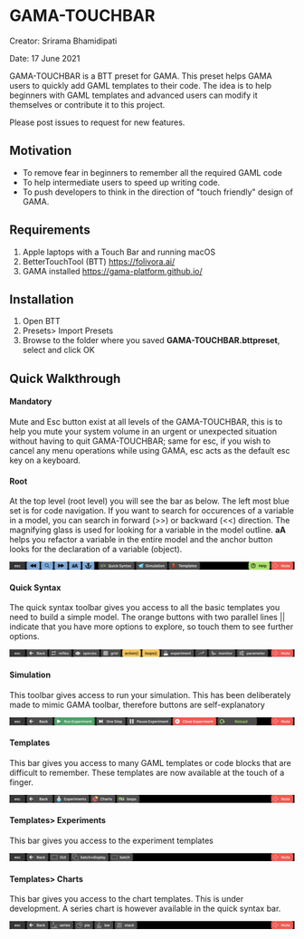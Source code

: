 # GAMA-TOUCHBAR
Creator: Srirama Bhamidipati

Date: 17 June 2021





GAMA-TOUCHBAR is a BTT preset for GAMA. This preset helps GAMA users to quickly add GAML templates to their code. The idea is to help beginners with GAML templates and advanced users can modify it themselves or contribute it to this project. 



Please post issues to request for new features.



## Motivation 

- To remove fear in beginners to remember all the required GAML code
- To help intermediate users to speed up writing code.
- To push developers to think in the direction of "touch friendly" design of GAMA.





## Requirements

1. Apple laptops with a Touch Bar and running macOS 
2. BetterTouchTool (BTT) https://folivora.ai/ 
3. GAMA installed https://gama-platform.github.io/





## Installation 

1. Open BTT
2. Presets> Import Presets
3. Browse to the folder where you saved **GAMA-TOUCHBAR.bttpreset**, select and click OK



## Quick Walkthrough 



#### Mandatory

Mute and Esc button exist at all levels of the GAMA-TOUCHBAR, this is to help you mute your system volume in an urgent or unexpected situation without having to quit GAMA-TOUCHBAR; same for esc, if you wish to cancel any menu operations while using GAMA, esc acts as the default esc key on a keyboard. 



#### Root

At the top level (root level) you will see the bar as below. The left most blue set is for code navigation. If you want to search for occurences of a variable in a model, you can search in forward (>>) or backward (<<) direction. The magnifying glass is used for looking for a variable in the model outline. **aA** helps you refactor a variable in the entire model and the anchor button looks for the declaration of a variable (object).

![root](root.png)



#### Quick Syntax

The quick syntax toolbar gives you access to all the basic templates you need to build a simple model. The orange buttons with two parallel lines || indicate that you have more options to explore, so touch them to see further options. 

![quick](quick.png)



#### Simulation 

This toolbar gives access to run your simulation. This has been deliberately made to mimic GAMA toolbar, therefore buttons are self-explanatory 

![simulation](simulation.png)



#### Templates

This bar gives you access to many GAML templates or code blocks that are difficult to remember. These templates are now available at the touch of a finger.

![templates](templates.png)



#### Templates> Experiments

This bar gives you access to the experiment templates

![experiments](experiments.png)



#### Templates> Charts 

This bar gives you access to the chart templates. This is under development. A series chart is however available in the quick syntax bar. 

![charts](charts.png)
